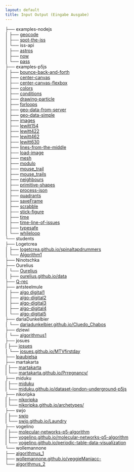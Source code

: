```yaml
---
layout: default
title: Input Output (Eingabe Ausgabe)
---
```


<div id="index"></div>

├── examples-nodejs   
│   ├── [geocode](examples-nodejs/geocode)  
│   ├── [spot-the-iss](examples-nodejs/spot-the-iss)  
│   └── iss-api  
│       ├── [astros](examples-nodejs/iss-api/astros)  
│       ├── [now](examples-nodejs/iss-api/now)  
│       └── [pass](examples-nodejs/iss-api/pass)  
├── examples-p5js     
│   ├── [bounce-back-and-forth](examples/bounce-back-and-forth/)   
│   ├── [center-canvas](examples/center-canvas/)   
│   ├── [center-canvas-flexbox](examples/center-canvas-flexbox/)   
│   ├── [colors](examples/colors/)   
│   ├── [conditions](examples/conditions/)   
│   ├── [drawing-particle](examples/drawing-particle)   
│   ├── [forloops](examples/forloops/)   
│   ├── [geo-data-from-server](examples/geo-data-from-server/)   
│   ├── [geo-data-simple](examples/geo-data-simple/)   
│   ├── [images](examples/images/)   
│   ├── [lewitt154](examples/lewitt154/)  
│   ├── [lewitt422](examples/lewitt422/)  
│   ├── [lewitt462](examples/lewitt462/)  
│   ├── [lewitt630](examples/lewitt630/)  
│   ├── [lines-from-the-middle](examples/lines-from-the-middle/)   
│   ├── [load-image](examples/load-image)  
│   ├── [mesh](examples/mesh)  
│   ├── [modulo](examples/modulo/)   
│   ├── [mouse_trail](examples/mouse_trail)  
│   ├── [mouse_trails](examples/mouse_trails)  
│   ├── [neighbours](examples/neighbours/)   
│   ├── [primitive-shapes](examples/primitive-shapes/)  
│   ├── [process-json](examples/process-json)  
│   ├── [quadrants](examples/quadrants/)   
│   ├── [saveFrame](examples/saveFrame)   
│   ├── [scrabble](examples/scrabble)  
│   ├── [stick-figure](examples/stick-figure)   
│   ├── [time](examples/time)   
│   ├── [time-line-of-issues](examples/time-line-of-issues)   
│   ├── [typesafe](examples/typesafe)   
│   └── [whileloop](examples/whileloop)   
└── students   
    ├── Logetcrea   
    │   ├── [logetcrea.github.io/spinaltapdrummers](http://logetcrea.github.io/spinaltapdrummers/)    
    │   └── [Algorithm1](students/Logetcrea/Algorithm1)   
    ├── Ninotschka   
    ├── Ourelius   
    │   └── [Ourelius](students/Ourelius)   
    │   ├── [ourelius.github.io/data](http://ourelius.github.io/data/)   
    ├── [Q-rec](students/Q-rec)   
    ├── antsteelmule   
    │   ├── [algo digital1](students/antsteelmule/algo-digital1)   
    │   ├── [algo-digital2](students/antsteelmule/algo-digital2)   
    │   ├── [algo-digital3](students/antsteelmule/algo-digital3)   
    │   ├── [algo-digital4](students/antsteelmule/algo-digital4)   
    │   └── [algo-digital5](students/antsteelmule/algo-digital5)   
    ├── dariaDunkelbier   
    │   └── [dariadunkelbier.github.io/Cluedo_Chabos](http://dariadunkelbier.github.io/Cluedo_Chabos/)   
    ├── dziewi   
    │   └── [algorithmus1](students/dziewi/algorithmus1)   
    ├── josues   
    |   ├── [josues](students/josues)    
    │   └── [josues.github.io/MTVfirstday](http://josues.github.io/MTVfirstday/)   
    ├── [lpaubielsa](students/lpaubielsa)   
    ├── martakarta   
    |   ├── [martakarta](students/martakarta)    
    |   └── [martakarta.github.io/Prregnancy/](http://martakarta.github.io/Prregnancy/)    
    ├── miduku   
    |   ├── [miduku](students/miduku)    
    |   └── [miduku.github.io/dataset-london-underground-p5js](http://miduku.github.io/dataset-london-underground-p5js/)    
    ├── nikoripka   
    |   ├── [nikoripka](students/nikoripka)    
    |   └── [nikoripka.github.io/archetypes/](http://nikoripka.github.io/archetypes/)    
    ├── swjo   
    |   ├── [swjo](students/swjo)    
    |   └── [swjo.github.io/Laundry](http://swjo.github.io/Laundry/)    
    ├── vogelino   
    |   ├── [molecular-networks-p5-algorithm](https://github.com/vogelino/molecular-networks-p5-algorithm)    
    |   ├── [vogelino.github.io/molecular-networks-p5-algorithm](http://vogelino.github.io/molecular-networks-p5-algorithm/)    
    |   └── [vogelino.github.io/periodic-table-data-visualization](http://vogelino.github.io/periodic-table-data-visualization/)    
    └── wollemannone   
        ├── [algorithmus_1](students/wollemannone/algorithmus_1)   
        ├── [wollemannone.github.io/veggieManiacc-](http://wollemannone.github.io/veggieManiacc-/)    
        └── [algorithmus_2](students/wollemannone/algorithmus_2)   